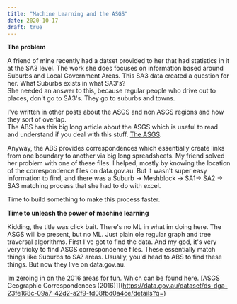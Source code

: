 ```yaml
---
title: "Machine Learning and the ASGS"
date: 2020-10-17
draft: true
---
```


**The problem**

A friend of mine recently had a datset provided to her that had statistics in it at the SA3 level. The work she does focuses on information based around  Suburbs and Local Government Areas. This SA3 data created a question for her. What Suburbs exists in what SA3's?  
She needed an answer to this, because regular people who drive out to places, don't go to SA3's. They go to suburbs and towns.

I've written in other posts about the ASGS and non ASGS regions and how they sort of overlap.  
The ABS has this big long article about the ASGS which is useful to read and understand if you deal with this stuff. [The ASGS](https://www.abs.gov.au/websitedbs/D3310114.nsf/home/Australian+Statistical+Geography+Standard+(ASGS)). 

Anyway, the ABS provides correspondences which essentially create links from one boundary to another via big long spreadsheets. My friend solved her problem with one of these files. I helped, mostly by knowing the location of the correspondence files on data.gov.au. But it wasn't super easy information to find, and there was a Suburb -> Meshblock -> SA1-> SA2 -> SA3 matching process that she had to do with excel.

Time to build something to make this process faster.

**Time to unleash the power of machine learning**

Kidding, the title was click bait. There's no ML in what im doing here. The ASGS will be present, but no ML. Just plain ole regular graph and tree traversal algorithms. First I've got to find the data. And my god, it's very very tricky to find ASGS correspondence files. These essentially match things like Suburbs to SA? areas. Usually, you'd head to ABS to find these things. But now they live on data.gov.au. 

Im zeroing in on the 2016 areas for fun. Which can be found here. [ASGS Geographic Correspondences (2016)]](https://data.gov.au/dataset/ds-dga-23fe168c-09a7-42d2-a2f9-fd08fbd0a4ce/details?q=)





